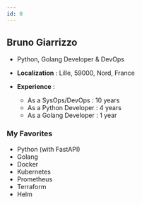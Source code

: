 ```yaml
---
id: 0
---
```


## Bruno Giarrizzo

- Python, Golang Developer &amp; DevOps
- **Localization** : Lille, 59000, Nord, France

- **Experience** : 
    * As a SysOps/DevOps : 10 years
    * As a Python Developer : 4 years
    * As a Golang Developer : 1 year

### My Favorites

* Python (with FastAPI)
* Golang
* Docker
* Kubernetes
* Prometheus
* Terraform
* Helm